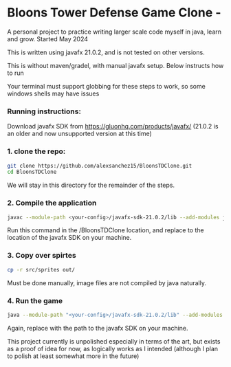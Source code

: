 # Bloons Tower Defense Game Clone -

A personal project to practice writing larger scale code myself in java, learn and grow. Started May 2024

This is written using javafx 21.0.2, and is not tested on other versions.

This is without maven/gradel, with manual javafx setup. Below instructs how to run

Your terminal must support globbing for these steps to work, so some windows shells may have issues

### Running instructions:

Download javafx SDK from https://gluonhq.com/products/javafx/ (21.0.2 is an older and now unsupported version at this time)

### 1. clone the repo:

```bash
git clone https://github.com/alexsanchez15/BloonsTDClone.git
cd BloonsTDClone
```
We will stay in this directory for the remainder of the steps.

### 2. Compile the application

```bash
javac --module-path <your-config>/javafx-sdk-21.0.2/lib --add-modules javafx.base,javafx.controls,javafx.fxml,javafx.graphics,javafx.media,javafx.swing,javafx.web -d out src/**/*.java
```
Run this command in the /BloonsTDClone location, and replace <your-config> to the location of the javafx SDK on your machine.

### 3. Copy over spirtes

```bash
cp -r src/sprites out/
```
Must be done manually, image files are not compiled by java naturally.

### 4. Run the game

```bash
java --module-path "<your-config>/javafx-sdk-21.0.2/lib" --add-modules javafx.base,javafx.controls,javafx.fxml,javafx.graphics,javafx.media,javafx.swing,javafx.web -cp out model.Bloons
```
Again, replace <your-config> with the path to the javafx SDK on your machine.

This project currently is unpolished especially in terms of the art, but exists as a proof of idea for now, as logically works as I intended
(although I plan to polish at least somewhat more in the future)

